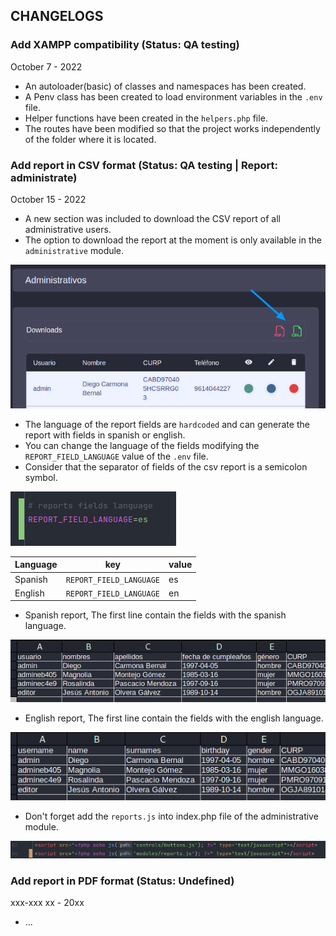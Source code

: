 ## CHANGELOGS

### Add XAMPP compatibility (Status: QA testing)
October 7 - 2022

* An autoloader(basic) of classes and namespaces has been created.
* A Penv class has been created to load environment variables in the `.env` file.
* Helper functions have been created in the `helpers.php` file.
* The routes have been modified so that the project works independently of the folder where it is located.

### Add report in CSV format (Status: QA testing | Report: administrate)
October 15 - 2022

* A new section was included to download the CSV report of all administrative users.
* The option to download the report at the moment is only available in the `administrative` module.  

![image](img/1.png)

* The language of the report fields are `hardcoded` and can generate the report with fields in spanish or english.
* You can change the language of the fields modifying the `REPORT_FIELD_LANGUAGE` value of the `.env` file.
* Consider that the separator of fields of the csv report is a semicolon symbol.

![image](img/2.png)

| Language | key                     | value   |
|----------|-------------------------|---------|
| Spanish  | `REPORT_FIELD_LANGUAGE` | es      |
| English  | `REPORT_FIELD_LANGUAGE` | en      |

* Spanish report, The first line contain the fields with the spanish language.

![image](img/3.png)

* English report, The first line contain the fields with the english language.

![image](img/4.png)

* Don't forget add the `reports.js` into index.php file of the administrative module.

![image](img/5.png)


### Add report in PDF format (Status: Undefined)
xxx-xxx xx - 20xx

* ...
